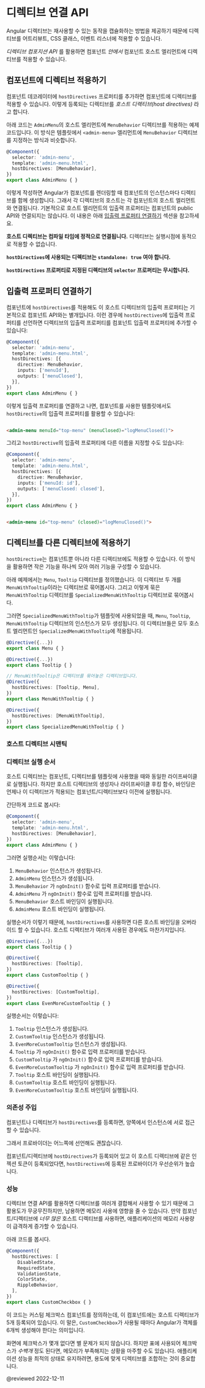 <!--
# Directive composition API
-->
# 디렉티브 연결 API

<!--
Angular directives offer a great way to encapsulate reusable behaviors— directives can apply
attributes, CSS classes, and event listeners to an element.

The *directive composition API* lets you apply directives to a component's host element from
_within_ the component TypeScript class.
-->
Angular 디렉티브는 재사용할 수 있는 동작을 캡슐화하는 방법을 제공하기 때문에 디렉티브를 어트리뷰트, CSS 클래스, 이벤트 리스너에 적용할 수 있습니다.

*디렉티브 컴포지션 API* 를 활용하면 컴포넌트 _안에서_ 컴포넌트 호스트 엘리먼트에 디렉티브를 적용할 수 있습니다.


<!--
## Adding directives to a component
-->
## 컴포넌트에 디렉티브 적용하기

<!--
You apply directives to a component by adding a `hostDirectives` property to a component's
decorator. We call such directives *host directives*.

In this example, we apply the directive `MenuBehavior` to the host element of `AdminMenu`. This
works similarly to applying the `MenuBehavior` to the `<admin-menu>` element in a template.

```typescript
@Component({
  standalone: true,
  selector: 'admin-menu',
  template: 'admin-menu.html',
  hostDirectives: [MenuBehavior],
})
export class AdminMenu { }
```

When the framework renders a component, Angular also creates an instance of each host directive. The
directives' host bindings apply to the component's host element. By default, host directive inputs
and outputs are not exposed as part of the component's public API. See
[Including inputs and outputs](#including-inputs-and-outputs) below for more information.

**Angular applies host directives statically at compile time.** You cannot dynamically add
directives at runtime.

**Directives used in `hostDirectives` must be `standalone: true`.**

**Angular ignores the `selector` of directives applied in the `hostDirectives` property.**
-->
컴포넌트 데코레이터에 `hostDirectives` 프로퍼티를 추가하면 컴포넌트에 디렉티브를 적용할 수 있습니다.
이렇게 등록되는 디렉티브를 *호스트 디렉티브(host directives)* 라고 합니다.

아래 코드는 `AdminMenu`의 호스트 엘리먼트에 `MenuBehavior` 디렉티브를 적용하는 예제 코드입니다.
이 방식은 템플릿에서 `<admin-menu>` 엘리먼트에 `MenuBehavior` 디렉티브를 지정하는 방식과 비슷합니다.

```typescript
@Component({
  selector: 'admin-menu',
  template: 'admin-menu.html',
  hostDirectives: [MenuBehavior],
})
export class AdminMenu { }
```

이렇게 작성하면 Angular가 컴포넌트를 렌더링할 때 컴포넌트의 인스턴스마다 디렉티브를 함께 생성합니다.
그래서 각 디렉티브의 호스트는 각 컴포넌트의 호스트 엘리먼트와 연결됩니다.
기본적으로 호스트 엘리먼트의 입출력 프로퍼티는 컴포넌트의 public API와 연결되지는 않습니다.
이 내용은 아래 [입출력 프로퍼티 연결하기](#including-inputs-and-outputs) 섹션을 참고하세요.

**호스트 디렉티브는 컴파일 타임에 정적으로 연결됩니다.** 디렉티브는 실행시점에 동적으로 적용할 수 없습니다.

**`hostDirectives`에 사용되는 디렉티브는 `standalone: true` 여야 합니다.**

**`hostDirectives` 프로퍼티로 지정된 디렉티브의 `selector` 프로퍼티는 무시합니다.**


<a id=including-inputs-and-outputs></a>

<!--
## Including inputs and outputs
-->
## 입출력 프로퍼티 연결하기

<!--
When you apply `hostDirectives` to your component, the inputs and outputs from the host directives
are not included in your component's API by default. You can explicitly include inputs and outputs
in your component's API by expanding the entry in `hostDirectives`:

```typescript
@Component({
  standalone: true,
  selector: 'admin-menu',
  template: 'admin-menu.html',
  hostDirectives: [{
    directive: MenuBehavior,
    inputs: ['menuId'],
    outputs: ['menuClosed'],
  }],
})
export class AdminMenu { }
```

By explicitly specifying the inputs and outputs, consumers of the component with `hostDirective` can
bind them in a template:

```html
<admin-menu menuId="top-menu" (menuClosed)="logMenuClosed()">
```

Furthermore, you can alias inputs and outputs from `hostDirective` to customize the API of your
component:

```typescript
@Component({
  standalone: true,
  selector: 'admin-menu',
  template: 'admin-menu.html',
  hostDirectives: [{
    directive: MenuBehavior,
    inputs: ['menuId: id'],
    outputs: ['menuClosed: closed'],
  }],
})
export class AdminMenu { }
```

```html
<admin-menu id="top-menu" (closed)="logMenuClosed()">
```
-->
컴포넌트에 `hostDirectives`를 적용해도 이 호스트 디렉티브의 입출력 프로퍼티는 기본적으로 컴포넌트 API와는 별개입니다.
이런 경우에 `hostDirectives`에 입출력 프로퍼티를 선언하면 디렉티브의 입출력 프로퍼티를 컴포넌트 입출력 프로퍼티에 추가할 수 있습니다:

```typescript
@Component({
  selector: 'admin-menu',
  template: 'admin-menu.html',
  hostDirectives: [{
    directive: MenuBehavior,
    inputs: ['menuId'],
    outputs: ['menuClosed'],
  }],
})
export class AdminMenu { }
```

이렇게 입출력 프로퍼티를 연결하고 나면, 컴포넌트를 사용한 템플릿에서도 `hostDirective`의 입출력 프로퍼티를 활용할 수 있습니다:

```html

<admin-menu menuId="top-menu" (menuClosed)="logMenuClosed()">
```

그리고 `hostDirective`의 입출력 프로퍼티에 다른 이름을 지정할 수도 있습니다:

```typescript
@Component({
  selector: 'admin-menu',
  template: 'admin-menu.html',
  hostDirectives: [{
    directive: MenuBehavior,
    inputs: ['menuId: id'],
    outputs: ['menuClosed: closed'],
  }],
})
export class AdminMenu { }
```

```html

<admin-menu id="top-menu" (closed)="logMenuClosed()">
```


<!--
## Adding directives to another directive
-->
## 디렉티브를 다른 디렉티브에 적용하기

<!--
You can also add `hostDirectives` to other directives, in addition to components. This enables the
transitive aggregation of multiple behaviors.

In the following example, we define two directives, `Menu` and `Tooltip`. We then compose the behavior
of these two directives in `MenuWithTooltip`. Finally, we apply `MenuWithTooltip`
to `SpecializedMenuWithTooltip`.

When `SpecializedMenuWithTooltip` is used in a template, it creates instances of all of `Menu`
, `Tooltip`, and `MenuWithTooltip`. Each of these directives' host bindings apply to the host
element of `SpecializedMenuWithTooltip`.

```typescript
@Directive({...})
export class Menu { }

@Directive({...})
export class Tooltip { }

// MenuWithTooltip can compose behaviors from multiple other directives
@Directive({
  standalone: true,
  hostDirectives: [Tooltip, Menu],
})
export class MenuWithTooltip { }

// CustomWidget can apply the already-composed behaviors from MenuWithTooltip
@Directive({
  standalone: true,
  hostDirectives: [MenuWithTooltip],
})
export class SpecializedMenuWithTooltip { }
```
-->
`hostDirective`는 컴포넌트뿐 아니라 다른 디렉티브에도 적용할 수 있습니다.
이 방식을 활용하면 작은 기능을 하나씩 모아 여러 기능을 구성할 수 있습니다.

아래 예제에서는 `Menu`, `Tooltip` 디렉티브를 정의했습니다.
이 디렉티브 두 개를 `MenuWithTooltip`이라는 디렉티브로 묶어봅시다.
그리고 이렇게 묶은 `MenuWithTooltip` 디렉티브를 `SpecializedMenuWithTooltip` 디렉티브로 묶어봅시다.

그러면 `SpecializedMenuWithTooltip`가 템플릿에 사용되었을 때, `Menu`, `Tooltip`, `MenuWithTooltip` 디렉티브의 인스턴스가 모두 생성됩니다.
이 디렉티브들은 모두 호스트 엘리먼트인 `SpecializedMenuWithTooltip`에 적용됩니다.

```typescript
@Directive({...})
export class Menu { }

@Directive({...})
export class Tooltip { }

// MenuWithTooltip은 디렉티브를 묶어놓은 디렉티브입니다.
@Directive({
  hostDirectives: [Tooltip, Menu],
})
export class MenuWithTooltip { }

@Directive({
  hostDirectives: [MenuWithTooltip],
})
export class SpecializedMenuWithTooltip { }
```


<!--
## Host directive semantics
-->
### 호스트 디렉티브 시맨틱

<!--
### Directive execution order
-->
### 디렉티브 실행 순서

<!--
Host directives go through the same lifecycle as components and directives used directly in a
template. However, host directives always execute their constructor, lifecycle hooks, and bindings _
before_ the component or directive on which they are applied.

The following example shows minimal use of a host directive:

```typescript
@Component({
  standalone: true,
  selector: 'admin-menu',
  template: 'admin-menu.html',
  hostDirectives: [MenuBehavior],
})
export class AdminMenu { }
```

The order of execution here is:

1. `MenuBehavior` instantiated
2. `AdminMenu` instantiated
3. `MenuBehavior` receives inputs (`ngOnInit`)
4. `AdminMenu` receives inputs (`ngOnInit`)
5. `MenuBehavior` applies host bindings
6. `AdminMenu` applies host bindings

This order of operations means that components with `hostDirectives` can override any host bindings
specified by a host directive.

This order of operations extends to nested chains of host directives, as shown in the following
example.

```typescript
@Directive({...})
export class Tooltip { }

@Directive({
  standalone: true,
  hostDirectives: [Tooltip],
})
export class CustomTooltip { }

@Directive({
  standalone: true,
  hostDirectives: [CustomTooltip],
})
export class EvenMoreCustomTooltip { }
```

In the example above, the order of execution is:

1. `Tooltip` instantiated
2. `CustomTooltip` instantiated
3. `EvenMoreCustomTooltip` instantiated
4. `Tooltip` receives inputs (`ngOnInit`)
5. `CustomTooltip` receives inputs (`ngOnInit`)
6. `EvenMoreCustomTooltip` receives inputs (`ngOnInit`)
7. `Tooltip` applies host bindings
8. `CustomTooltip` applies host bindings
9. `EvenMoreCustomTooltip` applies host bindings
-->
호스트 디렉티브는 컴포넌트, 디렉티브를 템플릿에 사용했을 때와 동일한 라이프싸이클로 실행됩니다.
하지만 호스트 디렉티브의 생성자나 라이프싸이클 후킹 함수, 바인딩은 언제나 이 디렉티브가 적용되는 컴포넌트/디렉티브보다 이전에 실행됩니다.

간단하게 코드로 봅시다:

```typescript
@Component({
  selector: 'admin-menu',
  template: 'admin-menu.html',
  hostDirectives: [MenuBehavior],
})
export class AdminMenu { }
```

그러면 실행순서는 이렇습니다:

1. `MenuBehavior` 인스턴스가 생성됩니다.
2. `AdminMenu` 인스턴스가 생성됩니다.
3. `MenuBehavior` 가 `ngOnInit()` 함수로 입력 프로퍼티를 받습니다.
4. `AdminMenu` 가 `ngOnInit()` 함수로 입력 프로퍼티를 받습니다.
5. `MenuBehavior` 호스트 바인딩이 실행됩니다.
6. `AdminMenu` 호스트 바인딩이 실행됩니다.

실행순서가 이렇기 때문에, `hostDirectives`를 사용하면 다른 호스트 바인딩을 오버라이드 할 수 있습니다.
호스트 디렉티브가 여러개 사용된 경우에도 마찬가지입니다.

```typescript
@Directive({...})
export class Tooltip { }

@Directive({
  hostDirectives: [Tooltip],
})
export class CustomTooltip { }

@Directive({
  hostDirectives: [CustomTooltip],
})
export class EvenMoreCustomTooltip { }
```

실행순서는 이렇습니다:

1. `Tooltip` 인스턴스가 생성됩니다.
2. `CustomTooltip` 인스턴스가 생성됩니다.
3. `EvenMoreCustomTooltip` 인스턴스가 생성됩니다.
4. `Tooltip` 가 `ngOnInit()` 함수로 입력 프로퍼티를 받습니다.
5. `CustomTooltip` 가 `ngOnInit()` 함수로 입력 프로퍼티를 받습니다.
6. `EvenMoreCustomTooltip` 가 `ngOnInit()` 함수로 입력 프로퍼티를 받습니다.
7. `Tooltip` 호스트 바인딩이 실행됩니다.
8. `CustomTooltip` 호스트 바인딩이 실행됩니다.
9. `EvenMoreCustomTooltip` 호스트 바인딩이 실행됩니다.


<!--
### Dependency injection
-->
### 의존성 주입

<!--
A component or directive that specifies `hostDirectives` can inject the instances of those host
directives and vice versa.

When applying host directives to a component, both the component and host directives can define
providers.

If a component or directive with `hostDirectives` and those host directives both provide the same
injection token, the providers defined by class with `hostDirectives` take precedence over providers
defined by the host directives.
-->
컴포넌트나 디렉티브가 `hostDirectives`를 등록하면, 양쪽에서 인스턴스에 서로 접근할 수 있습니다.

그래서 프로바이더는 어느쪽에 선언해도 괜찮습니다.

컴포넌트/디렉티브에 `hostDirectives`가 등록되어 있고 이 호스트 디렉티브에 같은 인젝션 토큰이 등록되었다면, `hostDirectives`에 등록된 프로바이더가 우선순위가 높습니다.


<!--
### Performance
-->
### 성능

<!--
While the directive composition API offers a powerful tool for reusing common behaviors, excessive
use of host directives can impact your application's memory use. If you create components or
directives that use _many_ host directives, you may inadvertently balloon the memory used by your
application.

The following example shows a component that applies several host directives.

```typescript
@Component({
  standalone: true,
  hostDirectives: [
    DisabledState,
    RequiredState,
    ValidationState,
    ColorState,
    RippleBehavior,
  ],
})
export class CustomCheckbox { }
```

This example declares a custom checkbox component that includes five host directives. This
means that Angular will create six objects each time a `CustomCheckbox` renders— one for the
component and one for each host directive. For a few checkboxes on a page, this won't pose any
significant issues. However, if your page renders _hundreds_ of checkboxes, such as in a table, then
you could start to see an impact of the additional object allocations. Always be sure to profile
your application to determine the right composition pattern for your use case.
-->
디렉티브 연결 API를 활용하면 디렉티브를 여러개 결합해서 사용할 수 있기 때문에 그 활용도가 무궁무진하지만, 남용하면 메모리 사용에 영향을 줄 수 있습니다.
만약 컴포넌트/디렉티브에 _너무 많은_ 호스트 디렉티브를 사용하면, 애플리케이션의 메모리 사용량이 급격하게 증가할 수 있습니다.

아래 코드를 봅시다.

```typescript
@Component({
  hostDirectives: [
    DisabledState,
    RequiredState,
    ValidationState,
    ColorState,
    RippleBehavior,
  ],
})
export class CustomCheckbox { }
```

이 코드는 커스텀 체크박스 컴포넌트를 정의하는데, 이 컴포넌트에는 호스트 디렉티브가 5개 등록되어 있습니다.
이 말은, `CustomCheckbox`가 사용될 때마다 Angular가 객체를 6개씩 생성해야 한다는 의미입니다.

화면에 체크박스가 몇개 없다면 별 문제가 되지 않습니다.
하지만 표에 사용되어 체크박스가 _수백개_ 정도 된다면, 메모리가 부족해지는 상황을 마주할 수도 있습니다.
애플리케이션 성능을 최적의 상태로 유지하려면, 용도에 맞게 디렉티브를 조합하는 것이 중요합니다.


@reviewed 2022-12-11
